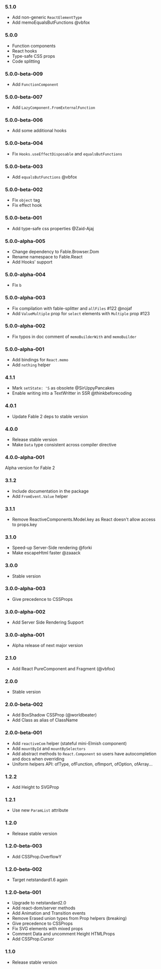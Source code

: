 ### 5.1.0

- Add non-generic `ReactElementType`
- Add memoEqualsButFunctions @vbfox

### 5.0.0

- Function components
- React hooks
- Type-safe CSS props
- Code splitting

### 5.0.0-beta-009

- Add `FunctionComponent`

### 5.0.0-beta-007

- Add `LazyComponent.FromExternalFunction`

### 5.0.0-beta-006

- Add some additional hooks

### 5.0.0-beta-004

- Fix `Hooks.useEffectDisposable` and `equalsButFunctions`

### 5.0.0-beta-003

- Add `equalsButFunctions` @vbfox

### 5.0.0-beta-002

- Fix `object` tag
- Fix effect hook

### 5.0.0-beta-001

- Add type-safe css properties @Zaid-Ajaj

### 5.0.0-alpha-005

- Change dependency to Fable.Browser.Dom
- Rename namespace to Fable.React
- Add Hooks' support

### 5.0.0-alpha-004

- Fix `b`

### 5.0.0-alpha-003

- Fix compilation with fable-splitter and `allFiles` #122 @nojaf
- Add `ValueMultiple` prop for `select` elements with `Multiple` prop #123

### 5.0.0-alpha-002

* Fix typos in doc comment of `memoBuilderWith` and `memoBuilder`

### 5.0.0-alpha-001

* Add bindings for `React.memo`
* Add `nothing` helper

### 4.1.1

* Mark `setState: 'S` as obsolete @SirUppyPancakes
* Enable writing into a TextWritter in SSR @thinkbeforecoding

### 4.0.1

* Update Fable 2 deps to stable version

### 4.0.0

* Release stable version
* Make `Data` type consistent across compiler directive

### 4.0.0-alpha-001

Alpha version for Fable 2

### 3.1.2

* Include documentation in the package
* Add `FromEvent.Value` helper

### 3.1.1

* Remove ReactiveComponents.Model.key as React doesn't allow access to props.key

### 3.1.0

* Speed-up Server-Side rendering @forki
* Make escapeHtml faster @zaaack

### 3.0.0

* Stable version

### 3.0.0-alpha-003

* Give precedence to CSSProps

### 3.0.0-alpha-002

* Add Server Side Rendering Support

### 3.0.0-alpha-001

* Alpha release of next major version

### 2.1.0

* Add React PureComponent and Fragment (@vbfox)

### 2.0.0

* Stable version

### 2.0.0-beta-002

* Add BoxShadow CSSProp (@worldbeater)
* Add Class as alias of ClassName

### 2.0.0-beta-001

* Add `reactiveCom` helper (stateful mini-Elmish component)
* Add `mountById` and `mountBySelectors`
* Add abstract methods to `React.Component` so users have autocompletion and docs when overriding
* Uniform helpers API: ofType, ofFunction, ofImport, ofOption, ofArray...

### 1.2.2

* Add Height to SVGProp

### 1.2.1

* Use new `ParamList` attribute

### 1.2.0

* Release stable version

### 1.2.0-beta-003

* Add CSSProp.OverflowY

### 1.2.0-beta-002

* Target netstandard1.6 again

### 1.2.0-beta-001

* Upgrade to netstandard2.0
* Add react-dom/server methods
* Add Animation and Transition events
* Remove Erased union types from Prop helpers (breaking)
* Give precedence to CSSProps
* Fix SVG elements with mixed props
* Comment Data and uncomment Height HTMLProps
* Add CSSProp.Cursor

### 1.1.0

* Release stable version
